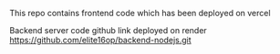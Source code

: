 This repo contains frontend code which has been deployed on vercel

Backend server code github link deployed on render
https://github.com/elite16op/backend-nodejs.git
